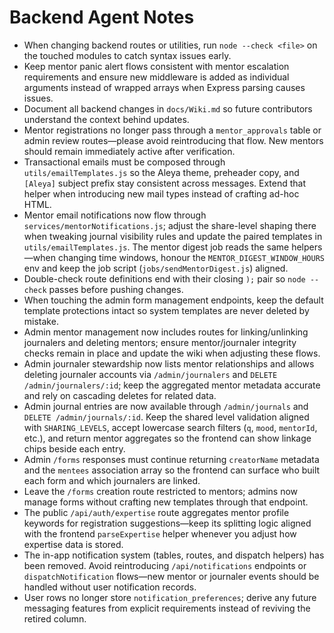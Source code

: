 # Backend Agent Notes

- When changing backend routes or utilities, run `node --check <file>` on the touched modules to catch syntax issues early.
- Keep mentor panic alert flows consistent with mentor escalation requirements and ensure new middleware is added as individual arguments instead of wrapped arrays when Express parsing causes issues.
- Document all backend changes in `docs/Wiki.md` so future contributors understand the context behind updates.
- Mentor registrations no longer pass through a `mentor_approvals` table or admin review routes—please avoid reintroducing that flow. New mentors should remain immediately active after verification.
- Transactional emails must be composed through `utils/emailTemplates.js` so the Aleya theme, preheader copy, and `[Aleya]` subject
  prefix stay consistent across messages. Extend that helper when introducing new mail types instead of crafting ad-hoc HTML.
- Mentor email notifications now flow through `services/mentorNotifications.js`; adjust the share-level shaping there when
  tweaking journal visibility rules and update the paired templates in `utils/emailTemplates.js`. The mentor digest job reads the
  same helpers—when changing time windows, honour the `MENTOR_DIGEST_WINDOW_HOURS` env and keep the job script
  (`jobs/sendMentorDigest.js`) aligned.
- Double-check route definitions end with their closing `);` pair so `node --check` passes before pushing changes.
- When touching the admin form management endpoints, keep the default template protections intact so system templates are never
  deleted by mistake.
- Admin mentor management now includes routes for linking/unlinking journalers and deleting mentors; ensure mentor/journaler
  integrity checks remain in place and update the wiki when adjusting these flows.
- Admin journaler stewardship now lists mentor relationships and allows deleting journaler accounts via `/admin/journalers` and
  `DELETE /admin/journalers/:id`; keep the aggregated mentor metadata accurate and rely on cascading deletes for related data.
- Admin journal entries are now available through `/admin/journals` and `DELETE /admin/journals/:id`. Keep the shared level
  validation aligned with `SHARING_LEVELS`, accept lowercase search filters (`q`, `mood`, `mentorId`, etc.), and return mentor
  aggregates so the frontend can show linkage chips beside each entry.
- Admin `/forms` responses must continue returning `creatorName` metadata and the `mentees` association array so the frontend can
  surface who built each form and which journalers are linked.
- Leave the `/forms` creation route restricted to mentors; admins now manage forms without crafting new templates through that
  endpoint.
- The public `/api/auth/expertise` route aggregates mentor profile keywords for registration suggestions—keep its splitting logic
  aligned with the frontend `parseExpertise` helper whenever you adjust how expertise data is stored.
- The in-app notification system (tables, routes, and dispatch helpers) has been removed. Avoid reintroducing `/api/notifications`
  endpoints or `dispatchNotification` flows—new mentor or journaler events should be handled without user notification records.
- User rows no longer store `notification_preferences`; derive any future messaging features from explicit requirements instead of reviving the retired column.
